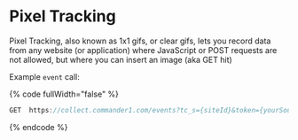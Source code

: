 # Pixel Tracking

Pixel Tracking, also known as 1x1 gifs, or clear gifs, lets you record data from any website (or application) where JavaScript or POST requests are not allowed, but where you can insert an image (aka GET hit)

Example `event` call:

{% code fullWidth="false" %}
```c
GET  https://collect.commander1.com/events?tc_s={siteId}&token={yourSourceKey}&event_name=page_view&prop1=value1
```
{% endcode %}
